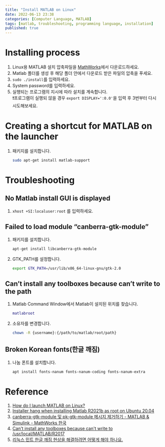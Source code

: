 ```yaml
---
title: "Install MATLAB on Linux"
date: 2022-06-13 23:38
categories: [Computer Language, MATLAB]
tags: [matlab, troubleshooting, programming language, installation]     # TAG names should always be lowercase
published: true
---
```


# Installing process
1. Linux용 MATLAB 설치 압축파일을 [MathWorks](https://kr.mathworks.com/downloads/web_downloads/)에서 다운로드하세요.
2. Matlab 폴더를 생성 후 해당 폴더 안에서 다운로드 받은 파일의 압축을 푸세요.
3. `sudo ./install`를 입력하세요.
4. System password를 입력하세요.
5. 실행되는 프로그램의 지시에 따라 설치를 계속합니다. \
❗프로그램이 실행되 않을 경우 `export DISPLAY=':0.0'`을 입력 후 3번부터 다시 시도해보세요.

# Creating a shortcut for MATLAB on the launcher
1. 패키지를 설치합니다.
    ```bash
    sudo apt-get install matlab-support
    ```

# Troubleshooting
## No Matlab install GUI is displayed
1. `xhost +SI:localuser:root` 를 입력하세요.

## Failed to load module “canberra-gtk-module”
1. 패키지를 설치합니다.
    ```bash
    apt-get install libcanberra-gtk-module
    ```

2. GTK_PATH를 설정합니다.
    ```bash
    export GTK_PATH=/usr/lib/x86_64-linux-gnu/gtk-2.0
    ```

## Can’t install any toolboxes because can’t write to the path
1. Matlab Command Window에서 Matlab이 설치된 위치를 찾습니다.
    ```matlab
    matlabroot
    ```
2. 소유자를 변경합니다.
    ```bash
    chown -R {username}:{/path/to/matlab/root/path}
    ```

## Broken Korean fonts(한글 깨짐)
1. 나눔 폰트를 설치합니다.
    ```bash
    apt install fonts-nanum fonts-nanum-coding fonts-nanum-extra
    ```

# Reference
1. [How do I launch MATLAB on Linux?](https://kr.mathworks.com/matlabcentral/answers/93739-how-do-i-launch-matlab-on-linux)
2. [Installer hang when installing Matlab R2021b as root on Ubuntu 20.04](https://kr.mathworks.com/matlabcentral/answers/1459909-installer-hang-when-installing-matlab-r2021b-as-root-on-ubuntu-20-04#comment_1759029)
3. [canberra-gtk-module 및 pk-gtk-module 메시지 제거하기 - MATLAB & Simulink - MathWorks 한국](https://kr.mathworks.com/help/matlab/matlab_env/remove-canberra-gtk-module-and-pk-gtk-module-messages.html)
4. [Can't install any toolboxes because can't write to /usr/local/MATLAB/R2017](https://ww2.mathworks.cn/matlabcentral/answers/334889-can-t-install-any-toolboxes-because-can-t-write-to-usr-local-matlab-r2017#answer_288226)
5. [리눅스 민트 한글 깨짐 현상을 해결하려면 어떻게 해야 하나요.](https://kr.mathworks.com/matlabcentral/answers/501408-)